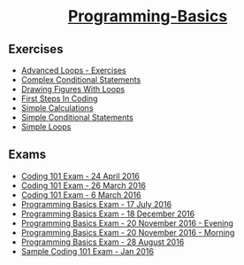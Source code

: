 # <a href="https://softuni.bg/trainings/1439/programming-basics-august-2016" rel="Programming-Basics"><p align="center"> Programming-Basics <p></a>

## Exercises
- <a href="https://github.com/stefkavasileva/SoftUni-Software-Engineering/tree/master/Programming%20Basics/Exercises/AdvancedLoopsExercises" > Advanced Loops - Exercises </a>
- <a href="https://github.com/stefkavasileva/SoftUni-Software-Engineering/tree/master/Programming%20Basics/Exercises/ComplexConditionalStatements" > Complex Conditional Statements </a>
- <a href="https://github.com/stefkavasileva/SoftUni-Software-Engineering/tree/master/Programming%20Basics/Exercises/DrawingFiguresWithLoops" > Drawing Figures With Loops </a>
- <a href="https://github.com/stefkavasileva/SoftUni-Software-Engineering/tree/master/Programming%20Basics/Exercises/FirstStepsInCoding" > First Steps In Coding </a>
- <a href="https://github.com/stefkavasileva/SoftUni-Software-Engineering/tree/master/Programming%20Basics/Exercises/SimpleCalculations" > Simple Calculations </a>
- <a href="https://github.com/stefkavasileva/SoftUni-Software-Engineering/tree/master/Programming%20Basics/Exercises/SimpleConditionalStatements" > Simple Conditional Statements </a>
- <a href="https://github.com/stefkavasileva/SoftUni-Software-Engineering/tree/master/Programming%20Basics/Exercises/SimpleLoops" > Simple Loops </a>

## Exams
- <a href="https://github.com/stefkavasileva/SoftUni-Software-Engineering/tree/master/Programming%20Basics/Exams/Coding101Exam-24April2016" > Coding 101 Exam - 24 April 2016 </a>
- <a href="https://github.com/stefkavasileva/SoftUni-Software-Engineering/tree/master/Programming%20Basics/Exams/Coding101Exam-26March2016" > Coding 101 Exam - 26 March 2016 </a>
- <a href="https://github.com/stefkavasileva/SoftUni-Software-Engineering/tree/master/Programming%20Basics/Exams/Coding101Exam-6March2016" > Coding 101 Exam - 6 March 2016 </a> 
- <a href="https://github.com/stefkavasileva/SoftUni-Software-Engineering/tree/master/Programming%20Basics/Exams/ProgrammingBasics%20Exam-17July2016" > Programming Basics Exam - 17 July 2016 </a> 
- <a href="https://github.com/stefkavasileva/SoftUni-Software-Engineering/tree/master/Programming%20Basics/Exams/ProgrammingBasicsExam-18December2016" > Programming Basics Exam - 18 December 2016 </a> 
- <a href="https://github.com/stefkavasileva/SoftUni-Software-Engineering/tree/master/Programming%20Basics/Exams/ProgrammingBasicsExam-20November2016-Evening" > Programming Basics Exam - 20 November 2016 - Evening </a> 
- <a href="https://github.com/stefkavasileva/SoftUni-Software-Engineering/tree/master/Programming%20Basics/Exams/ProgrammingBasicsExam-20November2016-Morning" > Programming Basics Exam - 20 November 2016 - Morning </a> 
- <a href="https://github.com/stefkavasileva/SoftUni-Software-Engineering/tree/master/Programming%20Basics/Exams/ProgrammingBasicsExam-28August2016" > Programming Basics Exam - 28 August 2016 </a> 
- <a href="https://github.com/stefkavasileva/SoftUni-Software-Engineering/tree/master/Programming%20Basics/Exams/SampleCoding101Exam-Jan2016" > Sample Coding 101 Exam - Jan 2016 </a> 
 

